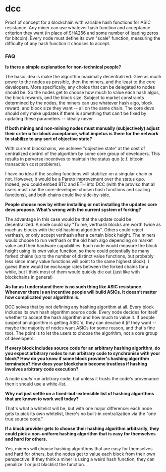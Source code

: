# dcc

Proof of concept for a blockchain with variable hash functions for ASIC resistance.  Any miner can use whatever hash function and acceptance criterion they want (in place of SHA256 and some number of leading zeros for bitcoin).  Every node must define its own "scale" function, measuring the difficulty of any hash function it chooses to accept.

### FAQ

**Is there a simple explanation for non-technical people?**

The basic idea is make the algorithm maximally decentralized.  Give as much power to the nodes as possible, then the miners, and the least to the core developers.   More specifically, any choice that can be delegated to nodes should be.  So the nodes get to choose how much to value each hash algos, the block rewards, and the block size.  Subject to market constraints determined by the nodes, the miners can use whatever hash algo, block reward, and block size they want -- all on the same chain.    The core devs should only make updates if there is something that can't be fixed by updating these parameters -- ideally never.


**If both mining and non-mining nodes must manually (subjectively) adjust their criteria for block acceptance, what impetus is there for the network to stabilize to any sort of objective state?** 

With current blockchains, we achieve "objective state" at the cost of centralized control of the algorithm by some core group of developers. This results in perverse incentives to maintain the status quo (c.f. bitcoin transaction cost problems).

I have no idea if the scaling functions will stabilize on a singular chain or not. However, it would be a Pareto improvement over the status quo. Indeed, you could embed BTC and ETH into DCC (with the proviso that all users must use the core-developer-chosen hash functions and scaling functions), and both chains could live side-by-side.


**People choose now by either installing or not installing the updates core devs propose. What’s wrong with the current system of forking?**

The advantage in this case would be that the update could be decentralized.  A node could say "To me, verthash blocks are worth twice as much as blocks with the old hashing algorithm".  Others could reject verthash, or only accept verthash after a certain block height.   The miners would choose to run verthash or the old hash algo depending on market value and their hardware capabilities.  Each node would measure the block height using its own value function,  so there could potentially be many forked chains (up to the number of distinct value functions, but probably less since many value functions will point to the same highest block).
I guess there would be exchange rates between the forked chains for a while, but I think most of them would quickly die out (just like with blockchains in general)


**As far as I understand there is no such thing like ASIC resistance. Whenever there is an incentive people will build ASICs. It doesn’t matter how complicated your algorithm is.**

DCC solves that by not defining any hashing algorithm at all. Every block includes its own hash algorithm source code. Every node decides for itself whether to accept the hash algorithm and how much to value it. If people suspect an algorithm is getting ASIC'd, they can devalue it (if they want -- maybe the majority of nodes want ASICs for some reason, and that's fine too). The point is to let the users to choose the algorithm, not a core group of developers.


**If every block includes source code for an arbitrary hashing algorithm, do you expect arbitrary nodes to run arbitrary code to synchronise with your block? How do you know if some block provider's hashing algorithm terminates? How does your blockchain become trustless if hashing involves arbitrary code execution?**

A node _could_ run arbitrary code, but unless it trusts the code's provenance then it should use a white-list.

**Why not just settle on a fixed-but-extensible list of hashing algorithms that are known to work well today?**

That's what a whitelist will be, but with one major difference: each node gets to pick its own whitelist, there's no built-in centralization via the "one true source code."

**If a block provider gets to choose their hashing algorithm arbitrarily, they could pick a non-uniform hashing algorithm that is easy for themselves and hard for others.** 

Yes, miners will choose hashing algorithms that are easy for themselves and hard for others, but the nodes get to value each block from their own perspective. If they think a miner is using a weird hash function, they can penalize it or just blacklist the function.


